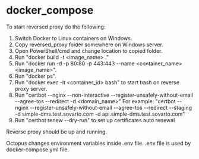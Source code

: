# docker_compose

To start reversed proxy do the following:

1. Switch Docker to Linux containers on Windows.
2. Copy reversed_proxy folder somewhere on Windows server.
3. Open PowerShell/cmd and change location to copied folder.
4. Run "docker build -t <image_name> ."
5. Run "docker run -d -p 80:80 -p 443:443 --name <container_name> <image_name>".
6. Run "docker ps".
7. Run "docker exec -it <container_id> bash" to start bash on reverse proxy server.
8. Run "certbot --nginx --non-interactive --register-unsafely-without-email --agree-tos --redirect -d <domain_name>"
For example:
"certbot --nginx --register-unsafely-without-email --agree-tos --redirect --staging -d simple-dms.test.sovarto.com -d api.simple-dms.test.sovarto.com"
9. Run "certbot renew --dry-run" to set up certificates auto renewal

Reverse proxy should be up and running.

Octopus changes environment variables inside .env file.
.env file is used by docker-compose.yml file.
